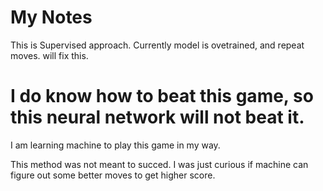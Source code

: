 # My Notes

This is Supervised approach.
Currently model is ovetrained, and repeat moves. will fix this.


# I do know how to beat this game, so this neural network will not beat it.

I am learning machine to play this game in my way.

This method was not meant to succed. I was just curious if machine can figure out some better moves to get higher score.